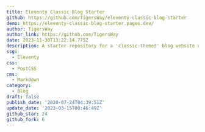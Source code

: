 ```yaml
---
title: Eleventy Classic Blog Starter
github: https://github.com/TigersWay/eleventy-classic-blog-starter
demo: https://eleventy-classic-blog-starter.pages.dev/
author: TigersWay
author_link: https://github.com/TigersWay
date: 2023-11-30T13:22:14.775Z
description: A starter repository for a 'classic-themed' blog website using Eleventy
ssg:
  - Eleventy
css:
  - PostCSS
cms:
  - Markdown
category:
  - Blog
draft: false
publish_date: '2020-07-24T04:39:51Z'
update_date: '2023-03-15T00:46:49Z'
github_star: 24
github_fork: 6
---
```

